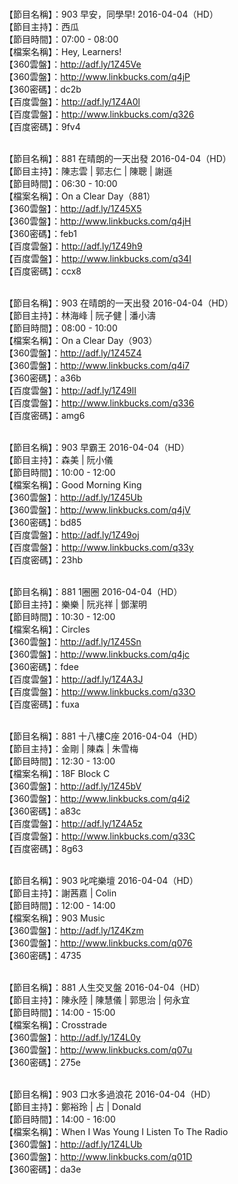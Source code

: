 <br>【節目名稱】：903 早安，同學早! 2016-04-04（HD）
<br>【節目主持】：西瓜
<br>【節目時間】：07:00 - 08:00
<br>【檔案名稱】：Hey, Learners!
<br>【360雲盤】：http://adf.ly/1Z45Ve
<br>【360雲盤】：http://www.linkbucks.com/q4jP
<br>【360密碼】：dc2b
<br>【百度雲盤】：http://adf.ly/1Z4A0l
<br>【百度雲盤】：http://www.linkbucks.com/q326
<br>【百度密碼】：9fv4

<br>【節目名稱】：881 在晴朗的一天出發 2016-04-04（HD）
<br>【節目主持】：陳志雲 | 郭志仁 | 陳聰 | 謝遜
<br>【節目時間】：06:30 - 10:00
<br>【檔案名稱】：On a Clear Day（881）
<br>【360雲盤】：http://adf.ly/1Z45X5
<br>【360雲盤】：http://www.linkbucks.com/q4jH
<br>【360密碼】：feb1
<br>【百度雲盤】：http://adf.ly/1Z49h9
<br>【百度雲盤】：http://www.linkbucks.com/q34I
<br>【百度密碼】：ccx8

<br>【節目名稱】：903 在晴朗的一天出發 2016-04-04（HD）
<br>【節目主持】：林海峰 | 阮子健 | 潘小濤
<br>【節目時間】：08:00 - 10:00
<br>【檔案名稱】：On a Clear Day（903）
<br>【360雲盤】：http://adf.ly/1Z45Z4
<br>【360雲盤】：http://www.linkbucks.com/q4i7
<br>【360密碼】：a36b
<br>【百度雲盤】：http://adf.ly/1Z49lI
<br>【百度雲盤】：http://www.linkbucks.com/q336
<br>【百度密碼】：amg6

<br>【節目名稱】：903 早霸王 2016-04-04（HD）
<br>【節目主持】：森美 | 阮小儀
<br>【節目時間】：10:00 - 12:00
<br>【檔案名稱】：Good Morning King
<br>【360雲盤】：http://adf.ly/1Z45Ub
<br>【360雲盤】：http://www.linkbucks.com/q4jV
<br>【360密碼】：bd85
<br>【百度雲盤】：http://adf.ly/1Z49oj
<br>【百度雲盤】：http://www.linkbucks.com/q33y
<br>【百度密碼】：23hb

<br>【節目名稱】：881 1圈圈 2016-04-04（HD）
<br>【節目主持】：樂樂 | 阮兆祥 | 鄧潔明
<br>【節目時間】：10:30 - 12:00
<br>【檔案名稱】：Circles
<br>【360雲盤】：http://adf.ly/1Z45Sn
<br>【360雲盤】：http://www.linkbucks.com/q4jc
<br>【360密碼】：fdee
<br>【百度雲盤】：http://adf.ly/1Z4A3J
<br>【百度雲盤】：http://www.linkbucks.com/q33O
<br>【百度密碼】：fuxa

<br>【節目名稱】：881 十八樓C座 2016-04-04（HD）
<br>【節目主持】：金剛 | 陳森 | 朱雪梅
<br>【節目時間】：12:30 - 13:00
<br>【檔案名稱】：18F Block C
<br>【360雲盤】：http://adf.ly/1Z45bV
<br>【360雲盤】：http://www.linkbucks.com/q4i2
<br>【360密碼】：a83c
<br>【百度雲盤】：http://adf.ly/1Z4A5z
<br>【百度雲盤】：http://www.linkbucks.com/q33C
<br>【百度密碼】：8g63

<br>【節目名稱】：903 叱咤樂壇 2016-04-04（HD）
<br>【節目主持】：謝茜嘉 | Colin
<br>【節目時間】：12:00 - 14:00
<br>【檔案名稱】：903 Music
<br>【360雲盤】：http://adf.ly/1Z4Kzm
<br>【360雲盤】：http://www.linkbucks.com/q076
<br>【360密碼】：4735

<br>【節目名稱】：881 人生交叉盤 2016-04-04（HD）
<br>【節目主持】：陳永陸 | 陳慧儀 | 郭思治 | 何永宜
<br>【節目時間】：14:00 - 15:00
<br>【檔案名稱】：Crosstrade
<br>【360雲盤】：http://adf.ly/1Z4L0y
<br>【360雲盤】：http://www.linkbucks.com/q07u
<br>【360密碼】：275e

<br>【節目名稱】：903 口水多過浪花 2016-04-04（HD）
<br>【節目主持】：鄭裕玲 | 占 | Donald
<br>【節目時間】：14:00 - 16:00
<br>【檔案名稱】：When I Was Young I Listen To The Radio
<br>【360雲盤】：http://adf.ly/1Z4LUb
<br>【360雲盤】：http://www.linkbucks.com/q01D
<br>【360密碼】：da3e
